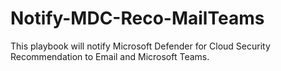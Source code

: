 # Notify-MDC-Reco-MailTeams
This playbook will notify Microsoft Defender for Cloud Security Recommendation to Email and Microsoft Teams.
